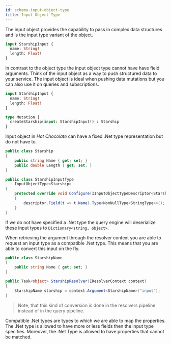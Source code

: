 ```yaml
---
id: schema-input-object-type
title: Input Object Type
---
```


The input object provides the capability to pass in complex data structures and is the input type variant of the object.

```GraphQL
input StarshipInput {
  name: String!
  length: Float!
}
```

In contrast to the object type the input object type cannot have have field arguments. Think of the input object as a way to push structured data to your service. The input object is ideal when pushing data mutations but you can also use it on queries and subscriptions.

```GraphQL
input StarshipInput {
  name: String!
  length: Float!
}

type Mutation {
  createStarship(input: StarshipInput!) : Starship
}
```

Input object in _Hot Chocolate_ can have a fixed .Net type representation but do not have to.

```csharp
public class Starship
{
    public string Name { get; set; }
    public double Length { get; set; }
}

public class StarshipInputType
  : InputObjectType<Starship>
{
    protected override void Configure(IInputObjectTypeDescriptor<Starship> descriptor)
    {
        descriptor.Field(t => t.Name).Type<NonNullType<StringType>>();
    }
}
```

If we do not have specified a .Net type the query engine will deserialize these input types to `Dictionary<string, object>`.

When retrieving the argument through the resolver context you are able to request an input type as a compatible .Net type. This means that you are able to convert this input on the fly.

```csharp
public class StarshipName
{
    public string Name { get; set; }
}

public Task<object> StarshipResolver(IResolverContext context)
{
    StarshipName starship = context.Argument<StarshipName>("input");
}
```

> Note, that this kind of conversion is done in the resolvers pipeline instead of in the query pipeline.

Compatible .Net types are types to which we are able to map the properties. The .Net type is allowed to have more or less fields then the input type specifies. Moreover, the .Net Type is allowed to have properties that cannot be matched.